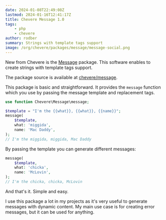 ```yaml
---
date: 2024-01-08T22:49:08Z
lastmod: 2024-01-16T12:41:17Z
title: Chevere Message 1.0
tags:
    - php
    - chevere
author: rodber
summary: Strings with template tags support
image: /org/chevere/packages/message/message-social.png
---
```


New from Chevere is the [Message](https://chevere.org/packages/message) package. This software enables to create strings with template tags support.

The package source is available at [chevere/message](https://github.com/chevere/message).

This package is basic and straightforward. It provides the `message` function which you use by passing the message template and replacement tags.

```php
use function Chevere\Message\message;

$template = "I'm the {{what}}, {{what}}, {{name}}";
message(
    $template,
    what: 'miggida',
    name: 'Mac Daddy',
);
// I'm the miggida, miggida, Mac Daddy
```

By passing the template you can generate different messages:

```php
message(
    $template,
    what: 'chicka',
    name: 'McLovin',
);
// I'm the chicka, chicka, McLovin
```

And that's it. Simple and easy.

I use this package a lot in my projects as it's very useful to generate messages with dynamic content. My main use case is for creating error messages, but it can be used for anything.
